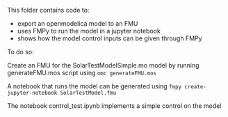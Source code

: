 This folder contains code to:
- export an openmodelica model to an FMU 
- uses FMPy to run the model in a jupyter notebook 
- shows how the model control inputs can be given through FMPy 

To do so:

Create an FMU for the SolarTestModelSimple.mo model by running generateFMU.mos script using 
`omc generateFMU.mos`

A notebook that runs the model can be generated using 
`fmpy create-jupyter-notebook SolarTestModel.fmu`

The notebook control_test.ipynb implements a simple control on the model 

    